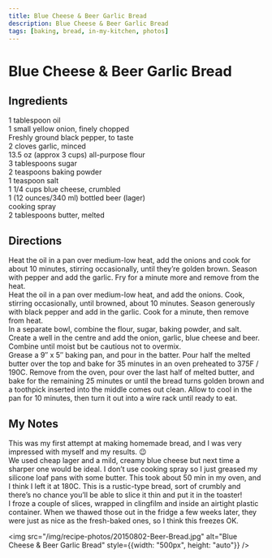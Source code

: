 ```yaml
---
title: Blue Cheese & Beer Garlic Bread
description: Blue Cheese & Beer Garlic Bread
tags: [baking, bread, in-my-kitchen, photos]
---
```


# Blue Cheese & Beer Garlic Bread

## Ingredients
1 tablespoon oil  
1 small yellow onion, finely chopped  
Freshly ground black pepper, to taste  
2 cloves garlic, minced  
13.5 oz (approx 3 cups) all-purpose flour  
3 tablespoons sugar  
2 teaspoons baking powder  
1 teaspoon salt  
1 1/4 cups blue cheese, crumbled  
1 (12 ounces/340 ml) bottled beer (lager)  
cooking spray  
2 tablespoons butter, melted

## Directions
Heat the oil in a pan over medium-low heat, add the onions and cook for about 10 minutes, stirring occasionally, until they’re golden brown. Season with pepper and add the garlic. Fry for a minute more and remove from the heat.  
Heat the oil in a pan over medium-low heat, and add the onions. Cook, stirring occasionally, until browned, about 10 minutes. Season generously with black pepper and add in the garlic. Cook for a minute, then remove from heat.  
In a separate bowl, combine the flour, sugar, baking powder, and salt. Create a well in the centre and add the onion, garlic, blue cheese and beer. Combine until moist but be cautious not to overmix.  
Grease a 9″ x 5″ baking pan, and pour in the batter. Pour half the melted butter over the top and bake for 35 minutes in an oven preheated to 375F / 190C. Remove from the oven, pour over the last half of melted butter, and bake for the remaining 25 minutes or until the bread turns golden brown and a toothpick inserted into the middle comes out clean. Allow to cool in the pan for 10 minutes, then turn it out into a wire rack until ready to eat.

## My Notes
This was my first attempt at making homemade bread, and I was very impressed with myself and my results. 😉  
We used cheap lager and a mild, creamy blue cheese but next time a sharper one would be ideal. I don’t use cooking spray so I just greased my silicone loaf pans with some butter.
This took about 50 min in my oven, and I think I left it at 180C. This is a rustic-type bread, sort of crumbly and there’s no chance you’ll be able to slice it thin and put it in the toaster!  
I froze a couple of slices, wrapped in clingfilm and inside an airtight plastic container. When we thawed those out in the fridge a few weeks later, they were just as nice as the fresh-baked ones, so I think this freezes OK.

<img src="/img/recipe-photos/20150802-Beer-Bread.jpg" alt="Blue Cheese & Beer Garlic Bread" style={{width: "500px", height: "auto"}} />